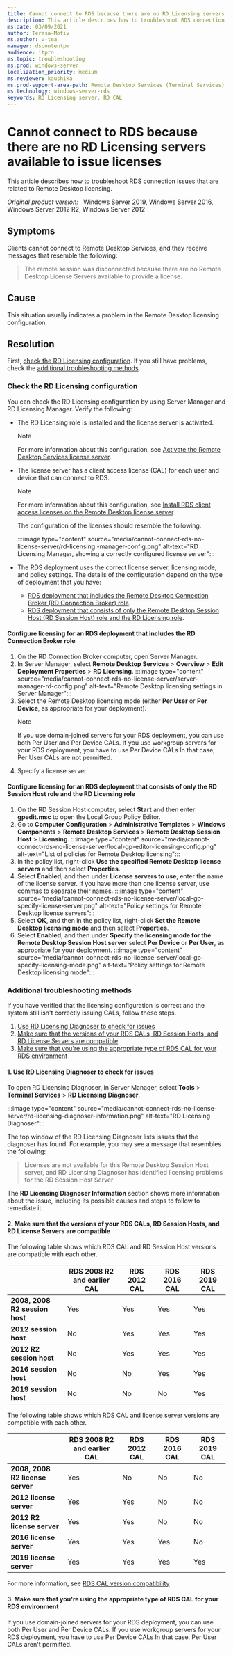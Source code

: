 ```yaml
---
title: Cannot connect to RDS because there are no RD Licensing servers available to issue licenses
description: This article describes how to troubleshoot RDS connection issues that are related to Remote Desktop licensing.
ms.date: 03/09/2021
author: Teresa-Motiv
ms.author: v-tea
manager: dscontentpm
audience: itpro
ms.topic: troubleshooting
ms.prod: windows-server
localization_priority: medium
ms.reviewer: kaushika
ms.prod-support-area-path: Remote Desktop Services (Terminal Services) licensing
ms.technology: windows-server-rds
keywords: RD Licensing server, RD CAL
---
```


# Cannot connect to RDS because there are no RD Licensing servers available to issue licenses

This article describes how to troubleshoot RDS connection issues that are related to Remote Desktop licensing.

_Original product version:_ &nbsp; Windows Server 2019, Windows Server 2016, Windows Server 2012 R2, Windows Server 2012

## Symptoms

Clients cannot connect to Remote Desktop Services, and they receive messages that resemble the following:

> The remote session was disconnected because there are no Remote Desktop License Servers available to provide a license.

## Cause

This situation usually indicates a problem in the Remote Desktop licensing configuration.

## Resolution

First, [check the RD Licensing configuration](#check-the-rd-licensing-configuration). If you still have problems, check the [additional troubleshooting methods](#additional-troubleshooting-methods).

### Check the RD Licensing configuration

You can check the RD Licensing configuration by using Server Manager and RD Licensing Manager. Verify the following:

- The RD Licensing role is installed and the license server  is activated.  

   > [!NOTE]  
   > For more information about this configuration, see [Activate the Remote Desktop Services license server](https://docs.microsoft.com/windows-server/remote/remote-desktop-services/rds-activate-license-server).  

- The license server has a client access license (CAL) for each user and device that can connect to RDS.
   > [!NOTE]  
   > For more information about this configuration, see [Install RDS client access licenses on the Remote Desktop license server](https://docs.microsoft.com/windows-server/remote/remote-desktop-services/rds-install-cals).  

   The configuration of the licenses should resemble the following.

   :::image type="content" source="media/cannot-connect-rds-no-license-server/rd-licensing -manager-config.png" alt-text="RD Licensing Manager, showing a correctly configured license server":::

- The RDS deployment uses the correct license server, licensing mode, and policy settings. The details of the configuration depend on the type of deployment that you have:

  - [RDS deployment that includes the Remote Desktop Connection Broker (RD Connection Broker) role](#rdcb).
  - [RDS deployment that consists of only the Remote Desktop Session Host (RD Session Host) role and the RD Licensing role](#nordcb).

#### <a id=rdcb></a>Configure licensing for an RDS deployment that includes the RD Connection Broker role

1. On the RD Connection Broker computer, open Server Manager.
2. In Server Manager, select **Remote Desktop Services** > **Overview** > **Edit Deployment Properties** > **RD Licensing**.
   :::image type="content" source="media/cannot-connect-rds-no-license-server/server-manager-rd-config.png" alt-text="Remote Desktop licensing settings in Server Manager":::
3. Select the Remote Desktop licensing mode (either **Per User** or  **Per Device**, as appropriate for your deployment).
   > [!NOTE]  
   > If you use domain-joined servers for your RDS deployment, you can use both Per User and Per Device CALs. If you use workgroup servers for your RDS deployment, you have to use Per Device CALs In that case, Per User CALs are not permitted.
4. Specify a license server.

#### <a id=nordcb></a>Configure licensing for an RDS deployment that consists of only the RD Session Host role and the RD Licensing role

1. On the RD Session Host computer, select **Start** and then enter **gpedit.msc** to open the Local Group Policy Editor.
2. Go to **Computer Configuration** > **Administrative Templates** > **Windows Components** > **Remote Desktop Services** > **Remote Desktop Session Host** > **Licensing**.
   :::image type="content" source="media/cannot-connect-rds-no-license-server/local-gp-editor-licensing-config.png" alt-text="List of policies for Remote Desktop licensing":::
3. In the policy list, right-click **Use the specified Remote Desktop license servers** and then select **Properties**.
4. Select **Enabled**, and then under **License servers to use**, enter the name of the license server. If you have more than one license server, use commas to separate their names.
   :::image type="content" source="media/cannot-connect-rds-no-license-server/local-gp-specify-license-server.png" alt-text="Policy settings for Remote Desktop license servers":::
5. Select **OK**, and then in the policy list, right-click **Set the Remote Desktop licensing mode** and then select **Properties**.
6. Select **Enabled**, and then under **Specify the licensing mode for the Remote Desktop Session Host server** select **Per Device** or **Per User**, as appropriate for your deployment.
   :::image type="content" source="media/cannot-connect-rds-no-license-server/local-gp-specify-licensing-mode.png" alt-text="Policy settings for Remote Desktop licensing mode":::

### Additional troubleshooting methods

If you have verified that the licensing configuration is correct and the system still isn't correctly issuing CALs, follow these steps.

1. [Use RD Licensing Diagnoser to check for issues](#extra1)
2. [Make sure that the versions of your RDS CALs, RD Session Hosts, and RD License Servers are compatible](#extra2)
3. [Make sure that you're using the appropriate type of RDS CAL for your RDS environment](#extra3)

#### <a id="extra1"></a>1. Use RD Licensing Diagnoser to check for issues

To open RD Licensing Diagnoser, in Server Manager, select **Tools** > **Terminal Services** > **RD Licensing Diagnoser**.

:::image type="content" source="media/cannot-connect-rds-no-license-server/rd-licensing-diagnoser-information.png" alt-text="RD Licensing Diagnoser":::

The top window of the RD Licensing Diagnoser lists issues that the diagnoser has found. For example, you may see a message that resembles the following:

> Licenses are not available for this Remote Desktop Session Host server, and RD Licensing Diagnoser has identified licensing problems for the RD Session Host Server

The **RD Licensing Diagnoser Information** section shows more information about the issue, including its possible causes and steps to follow to remediate it.

#### <a id="extra2"></a>2. Make sure that the versions of your RDS CALs, RD Session Hosts, and RD License Servers are compatible

The following table shows which RDS CAL and RD Session Host versions are compatible with each other.

| |RDS 2008 R2 and earlier CAL |RDS 2012 CAL |RDS 2016 CAL |RDS 2019 CAL |
| --- | --- | --- | --- | --- |
|**2008, 2008 R2 session host** |Yes |Yes |Yes |Yes |
|**2012 session host** |No |Yes |Yes |Yes |
|**2012 R2 session host** |No |Yes |Yes |Yes |
|**2016 session host** |No |No |Yes |Yes |
|**2019 session host** |No |No |No |Yes |

The following table shows which RDS CAL and license server versions are compatible with each other.

| |RDS 2008 R2 and earlier CAL |RDS 2012 CAL |RDS 2016 CAL |RDS 2019 CAL |
| --- | --- | --- | --- | --- |
|**2008, 2008 R2 license server** |Yes |No |No |No |
|**2012 license server** |Yes |Yes |No |No |
|**2012 R2 license server** |Yes |Yes |No |No |
|**2016 license server** |Yes |Yes |Yes |No |
|**2019 license server** |Yes |Yes |Yes |Yes |

For more information, see [RDS CAL version compatibility](https://docs.microsoft.com/windows-server/remote/remote-desktop-services/rds-client-access-license#rds-cal-version-compatibility)

#### <a id="extra3"></a>3. Make sure that you're using the appropriate type of RDS CAL for your RDS environment

If you use domain-joined servers for your RDS deployment, you can use both Per User and Per Device CALs. If you use workgroup servers for your RDS deployment, you have to use Per Device CALs In that case, Per User CALs aren't permitted.
